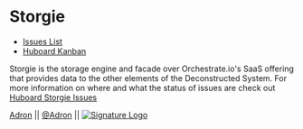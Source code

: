 Storgie
=======

 * [Issues List](https://github.com/Deconstructed/Storgie/issues)
 * [Huboard Kanban](https://huboard.com/Deconstructed/Storgie)

Storgie is the storage engine and facade over Orchestrate.io's SaaS offering that provides data to the other elements of the Deconstructed System. For more information on where and what the status of issues are check out [Huboard Storgie Issues](https://huboard.com/Adron/Storgie)

[Adron](https://github.com/Adron) || [@Adron](http://twitter.com/adron) || [![Signature Logo](http://photos.adron.me/Software/Misc-Images/Logo/i-5zk96td/0/O/AH---Logo-32x32.png)](http://adron.me)